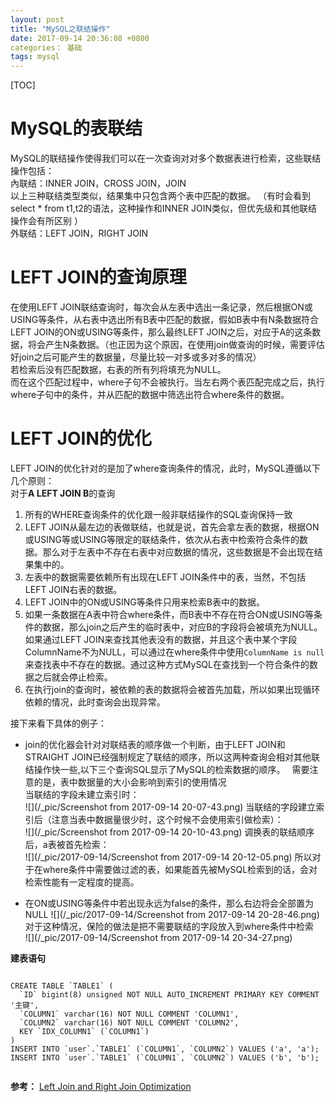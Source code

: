 ```yaml
---
layout: post
title: "MySQL之联结操作"
date: 2017-09-14 20:36:08 +0800
categories： 基础
tags: mysql
---
```


[TOC]

# MySQL的表联结
 MySQL的联结操作使得我们可以在一次查询对对多个数据表进行检索，这些联结操作包括：  
 內联结：INNER JOIN，CROSS JOIN，JOIN  
 以上三种联结类型类似，结果集中只包含两个表中匹配的数据。 （有时会看到select * from t1,t2的语法，这种操作和INNER JOIN类似，但优先级和其他联结操作会有所区别 ）  
 外联结：LEFT JOIN，RIGHT JOIN  

# LEFT JOIN的查询原理  
在使用LEFT JOIN联结查询时，每次会从左表中选出一条记录，然后根据ON或USING等条件，从右表中选出所有B表中匹配的数据，假如B表中有N条数据符合LEFT JOIN的ON或USING等条件，那么最终LEFT JOIN之后，对应于A的这条数据，将会产生N条数据。（也正因为这个原因，在使用join做查询的时候，需要评估好join之后可能产生的数据量，尽量比较一对多或多对多的情况）  
若检索后没有匹配数据，右表的所有列将填充为NULL。  
而在这个匹配过程中，where子句不会被执行。当左右两个表匹配完成之后，执行where子句中的条件，并从匹配的数据中筛选出符合where条件的数据。

# LEFT JOIN的优化  
LEFT JOIN的优化针对的是加了where查询条件的情况，此时，MySQL遵循以下几个原则：  
对于**A LEFT JOIN B**的查询
1. 所有的WHERE查询条件的优化跟一般非联结操作的SQL查询保持一致
2. LEFT JOIN从最左边的表做联结，也就是说，首先会拿左表的数据，根据ON或USING等或USING等限定的联结条件，依次从右表中检索符合条件的数据。那么对于左表中不存在右表中对应数据的情况，这些数据是不会出现在结果集中的。
3. 左表中的数据需要依赖所有出现在LEFT JOIN条件中的表，当然，不包括LEFT JOIN右表的数据。
4. LEFT JOIN中的ON或USING等条件只用来检索B表中的数据。
5. 如果一条数据在A表中符合where条件，而B表中不存在符合ON或USING等条件的数据，那么join之后产生的临时表中，对应B的字段将会被填充为NULL。如果通过LEFT JOIN来查找其他表没有的数据，并且这个表中某个字段ColumnName不为NULL，可以通过在where条件中使用`ColumnName is null`来查找表中不存在的数据。通过这种方式MySQL在查找到一个符合条件的数据之后就会停止检索。
6. 在执行join的查询时，被依赖的表的数据将会被首先加载，所以如果出现循环依赖的情况，此时查询会出现异常。

接下来看下具体的例子：  

* join的优化器会针对对联结表的顺序做一个判断，由于LEFT JOIN和STRAIGHT JOIN已经强制规定了联结的顺序，所以这两种查询会相对其他联结操作快一些,以下三个查询SQL显示了MySQL的检索数据的顺序。　
需要注意的是，表中数据量的大小会影响到索引的使用情况  
当联结的字段未建立索引时：  
![](/_pic/Screenshot from 2017-09-14 20-07-43.png)
当联结的字段建立索引后（注意当表中数据量很少时，这个时候不会使用索引做检索）：  
![](/_pic/Screenshot from 2017-09-14 20-10-43.png)
调换表的联结顺序后，a表被首先检索：  
![](/_pic/2017-09-14/Screenshot from 2017-09-14 20-12-05.png) 
所以对于在where条件中需要做过滤的表，如果能首先被MySQL检索到的话，会对检索性能有一定程度的提高。

* 在ON或USING等条件中若出现永远为false的条件，那么右边将会全部置为NULL
![](/_pic/2017-09-14/Screenshot from 2017-09-14 20-28-46.png)
对于这种情况，保险的做法是把不需要联结的字段放入到where条件中检索  
![](/_pic/2017-09-14/Screenshot from 2017-09-14 20-34-27.png)

**建表语句**

```

CREATE TABLE `TABLE1` (
  `ID` bigint(8) unsigned NOT NULL AUTO_INCREMENT PRIMARY KEY COMMENT '主键',
  `COLUMN1` varchar(16) NOT NULL COMMENT 'COLUMN1',
  `COLUMN2` varchar(16) NOT NULL COMMENT 'COLUMN2',  
  KEY `IDX_COLUMN1` (`COLUMN1`)
) 
INSERT INTO `user`.`TABLE1` (`COLUMN1`, `COLUMN2`) VALUES ('a', 'a');
INSERT INTO `user`.`TABLE1` (`COLUMN1`, `COLUMN2`) VALUES ('b', 'b');


```



**参考：**
[Left Join and Right Join Optimization](https://dev.mysql.com/doc/refman/5.7/en/left-join-optimization.html)
